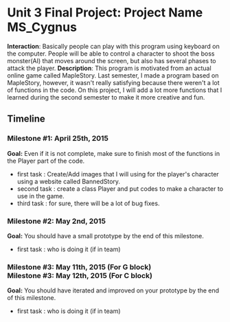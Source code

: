 <h1>Unit 3 Final Project: Project Name MS_Cygnus</h1>

<strong>Interaction</strong>:
Basically people can play with this program using keyboard on the computer. People will be able to control a character to shoot the boss monster(AI) that moves around the screen, but also has several phases to attack the player.
<strong>Description</strong>:
This program is motivated from an actual online game called MapleStory. Last semester, I made a program based on MapleStory, however, it wasn't really satisfying because there weren't a lot of functions in the code. On this project, I will add a lot more functions that I learned during the second semester to make it more creative and fun.
<h2>Timeline</h2>

<div>
  <h3>Milestone #1: April 25th, 2015 </h3>
  <strong>Goal:</strong> Even if it is not complete, make sure to finish most of the functions in the Player part of the code.
  <ul>
    <li>first task : Create/Add images that I will using for the player's character using a website called BannedStory.</li>
    <li>second task : create a class Player and put codes to make a character to use in the game.</li>
    <li>third task : for sure, there will be a lot of bug fixes.</li>
  </ul>
</div>

<p>
  <h3>Milestone #2: May 2nd, 2015 </h3>
  <strong>Goal:</strong> You should have a small prototype by the end of this milestone.
  <ul>
    <li>first task : who is doing it (if in team)</li>
  </ul>
</p>

<div>
  <h3>Milestone #3: May 11th, 2015 (For G block)</br>
  Milestone #3: May 12th, 2015 (For C block) </h3>
  <strong>Goal:</strong> You should have iterated and improved on your prototype by the end of this milestone.
  <ul>
    <li>first task : who is doing it (if in team)</li>
  </ul>
</div>
